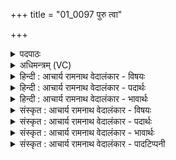 +++
title = "01_0097 पुरु त्वा"

+++
<details><summary>पदपाठः</summary>

पु꣣रु꣢। त्वा꣣। दाशिवा꣢न्। वो꣣चे। अरिः꣢। अ꣣ग्ने। त꣡व꣢꣯। स्वि꣣त्। आ꣢। तो꣣द꣡स्य꣢। इ꣣व शरणे꣢। आ। म꣣ह꣡स्य꣢। ९७।
</details>

<details><summary>अधिमन्त्रम् (VC)</summary>

- अग्निः
- दीर्घतमा औचथ्यः
- उष्णिक्
- ऋषभः
- आग्नेयं काण्डम्
</details>

<details><summary>हिन्दी : आचार्य रामनाथ वेदालंकार - विषयः</summary>

प्रथम मन्त्र में मनुष्य परमात्मा को आत्म-समर्पण करता हुआ उसकी स्तुति कर रहा है।
</details>

<details><summary>हिन्दी : आचार्य रामनाथ वेदालंकार - पदार्थः</summary>

पदार्थान्वय -  (दाशिवान्) आत्म-समर्पण किये हुए मैं (त्वा) आप परमात्मा की (पुरु) बहुत (वोचे) स्तुति करता हूँ। (अग्ने) हे तेजस्वी जगदीश्वर ! आप (अरिः) समर्थ हैं। मैं (तव स्वित्) आपका ही हूँ, अतः मेरे समीप (आ) आइए। (तोदस्य इव) अमृत-जल से परिपूर्ण कुएँ के समान (महस्य) महिमाशाली आपकी (शरणे) शरण में, मैं (आ) आया हूँ ॥१॥ इस मन्त्र में उपमालङ्कार है ॥१॥
</details>

<details><summary>हिन्दी : आचार्य रामनाथ वेदालंकार - भावार्थः</summary>

भावार्थ -  हे जगत्पति ! हे परमपिता ! मैं आपका ही हूँ। आपको छोड़कर अन्यत्र कहाँ जाऊँ ! आपके ही गुण गाता हूँ, आपको ही स्वयं को समर्पित करता हूँ। स्वच्छ जल से भरे हुए कुएँ के सदृश आप अमृतमय आनन्द-रस से परिपूर्ण हैं। उस आनन्द-रस से कुछ रस की बूँदें मेरे भी हृदय में छिड़क-कर मुझे रस-सिक्त कर दीजिए। मैं आपकी शरण में आया हूँ ॥१॥
</details>

<details><summary>संस्कृत : आचार्य रामनाथ वेदालंकार - विषयः</summary>

अथ द्वितीयः प्रपाठकः तत्राद्ये मन्त्रे मनुष्यः परमात्मने स्वात्मानं समर्पयन् तं स्तौति।
</details>

<details><summary>संस्कृत : आचार्य रामनाथ वेदालंकार - पदार्थः</summary>

पदार्थान्वय -  (दाशिवान्) आत्मसमर्पणं कृतवान्, अहम्। दाशृ दाने धातोर्लिटः क्वसुः। ददाशिवान् इति प्राप्ते द्वित्वाभावश्छान्दसः२। (त्वा) त्वां परमात्मानम् (पुरु) बहु (वोचे३) वच्मि, स्तौमि। हे (अग्ने) तेजोमय जगदीश्वर ! त्वम् (अरिः४) ईश्वरः, समर्थः, असि। निरुक्तमतेन गच्छत्यर्थस्य ऋच्छतेरिदं रूपम्। निरु० ५।७।३५। अहम् (तव स्वित्५) तवैव अस्मि, (आ) त्वं मत्समीपे आगच्छ। अहम् (तोदस्य६ इव) अमृतसलिलेन परिपूर्णस्य कूपस्य इव। तुद व्यथने। तुद्यते खन्यते इति तोदः कूपः। (महस्य) महिमान्वितस्य तव (शरणे) आश्रये (आ) आगतोऽस्मि। उभयत्र आ इत्यत्र उपसर्गश्रुतेर्योग्यक्रियाध्याहारः। सेयं वैदिकी शैली ॥७ यास्काचार्यो मन्त्रमिममेवं व्याचष्टे—तोदः तुद्यतेः। बहु दाश्वांस्त्वाम् अभिह्वयामि। अरिः अमित्रम् ऋच्छतेः, ईश्वरोऽप्यरिरेतस्मादेव। यदन्यदेवत्या अग्नावाहुतयो हूयन्त इत्येतद् दृष्ट्वैवम् अवक्ष्यत् तोदस्येव शरण आ महस्य, तुदस्येव शरणेऽधि महतः। निरु० ५।७।३५ इति ॥१॥ अत्रोपमालङ्कारः ॥१॥
</details>

<details><summary>संस्कृत : आचार्य रामनाथ वेदालंकार - भावार्थः</summary>

भावार्थ -  हे जगत्पते ! हे परमपितः ! अहं तवैवास्मि। त्वां विहाय क्वान्यत्र गच्छेयम्। तवैव गुणान् गायामि, तुभ्यमेवात्मानं समर्पये। स्वच्छसलिलेन पूर्णः कूप इव त्वम् अमृतमयेनान्दरसेन परिपूर्णोऽसि। तस्मादानन्दरसात् कतिपयान् रसबिन्दून् ममापि हृदये प्रोक्ष्य मां रससिक्तं कुरु। अहं तव शरणागतोऽस्मि ॥१॥
</details>

<details><summary>संस्कृत : आचार्य रामनाथ वेदालंकार - पादटिप्पनी</summary>

टिप्पनी -   १. ऋ० १।१५०।१, दाशिवाँ इत्यत्र दाश्वान् इति पाठः। २. चतुर्ष्वपि वेदेषु केवलमत्रैव दाशिवान् इति रूपं प्रयुक्तम्। अन्यत्र ‘दाश्वान् साह्वान् मीढ्वाँश्च।’ अ० ६।१।१२ इति निपातनात् सिद्धं दाश्वान् इत्येव रूपं प्राप्यते। ३. वच परिभाषणे धातोः वच उम्।’ अ० ७।४।२० इति अङि परतः कृत उमादेशः छन्दस्यन्यत्रापि भवति। तेन वोचे, वोचति, वोचतु, वोचेत्, वोचेय, वोचेम इत्यीदीनि रूपाणि प्रयुक्तानि दृश्यन्ते। ४. अरिः ईश्वरः—इति वि०। अर्तेः अरिः, गच्छन् अन्या देवताः, अन्यदेवताभ्य आहुतीः प्रयच्छन्—इति भ०। अरिः तवैव अर्ता सेवकोऽहम्—इति सा०। अरिः ईश्वरः—इति निरु० ५।७ भाष्ये एतन्मन्त्रव्याख्याने दुर्गस्कन्दौ। ५. स्वित् एवार्थे। तवैव दाशिवान् भवतीत्यर्थः—इति भ०। ६. तोदो गृहस्थ इति निघण्टुटीकायां देवराजयज्वा। तोदस्येव—तुन्नस्येव विदीर्णस्य कस्यचित् श्वभ्रस्य कूपस्योपरि—इति दुर्गः। तुद्यति भृत्यजनान् तैर्वा तोदमात्मन इच्छतीति गृहस्थोऽत्र तोदोऽभिप्रेतः—इति स्कन्दः। तोदशब्देनात्र गृहस्थ उच्यते। गृहस्थस्येव महस्य महतः स्वभूते शरणे गृहे यावत् किञ्चित् सर्वस्वं भवति तद्वदहमपि तव स्वभूतः—इति वि०। तोदो गृहस्थः तुद्यते परिजनैरिति, यद्वा तुदति दधाति धनानि इति। तस्य इव—महतो दातुर्गृ हे आगतो धनार्थी यथात्र स्तौति तद्वत् त्वां वोचे—इति भ०। तोदस्य शिक्षकस्य स्वामिनः—इति सा०। तोदस्येव व्यथकस्येव—इति ऋग्भाष्ये द०। ७. ऋग्भाष्ये दयानन्दर्षिर्मन्त्रमिमं विद्वत्पक्षे व्याख्यातवान्।
</details>